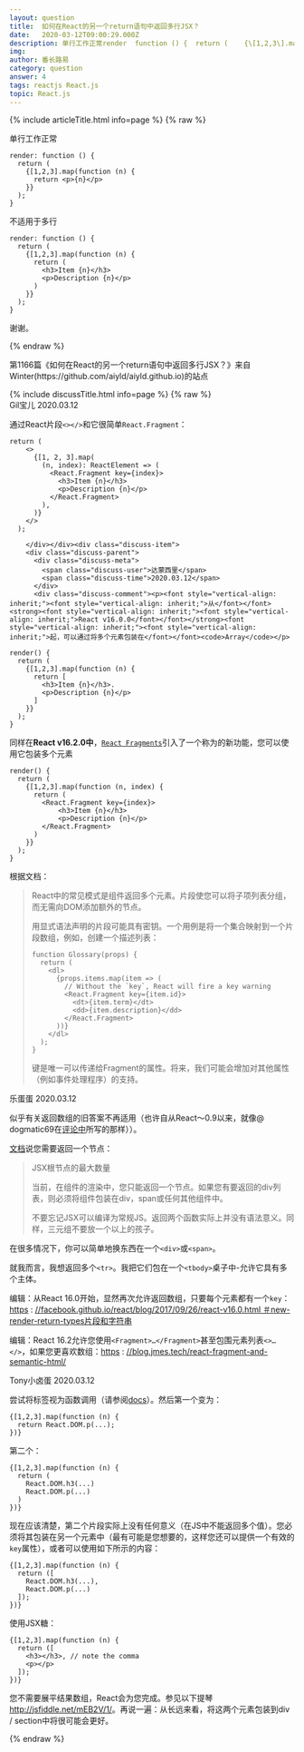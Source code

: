 ```yaml
---
layout: question
title:  如何在React的另一个return语句中返回多行JSX？
date:   2020-03-12T09:00:29.000Z
description: 单行工作正常render  function () {  return (    {\[1,2,3\].map(function (n) {    ...
img: 
author: 番长路易
category: question
answer: 4
tags: reactjs React.js
topic: React.js
---
```

<div class="article-root">
  <div class="article">
    {% include articleTitle.html info=page %}
    {% raw %}
    <div class="article-content"><p><font style="vertical-align: inherit;"><font style="vertical-align: inherit;">单行工作正常</font></font></p>

<pre><code>render: function () {<font></font>
  return (<font></font>
    {[1,2,3].map(function (n) {<font></font>
      return &lt;p&gt;{n}&lt;/p&gt;<font></font>
    }}<font></font>
  );<font></font>
}<font></font>
</code></pre>

<p><font style="vertical-align: inherit;"><font style="vertical-align: inherit;">不适用于多行</font></font></p>

<pre><code>render: function () {<font></font>
  return (<font></font>
    {[1,2,3].map(function (n) {<font></font>
      return (<font></font>
        &lt;h3&gt;Item {n}&lt;/h3&gt;<font></font>
        &lt;p&gt;Description {n}&lt;/p&gt;<font></font>
      )<font></font>
    }}<font></font>
  );<font></font>
}<font></font>
</code></pre>

<p><font style="vertical-align: inherit;"><font style="vertical-align: inherit;">谢谢。</font></font></p></div>
    {% endraw %}
  </div>
  <p class="winter_mark">第1166篇《如何在React的另一个return语句中返回多行JSX？》来自Winter(https://github.com/aiyld/aiyld.github.io)的站点</p>
  <div class="discuss-wrapper">
    {% include discussTitle.html info=page %}
    {% raw %}
    <div class="discuss-list">
    <div class="discuss-item">
        <div class="discuss-parent">
          <div class="discuss-meta">
            <span class="discuss-user">Gil宝儿</span>
            <span class="discuss-time">2020.03.12</span>
          </div>
          <div class="discuss-comment"><p><font style="vertical-align: inherit;"><font style="vertical-align: inherit;">通过React片段</font></font><code>&lt;&gt;&lt;/&gt;</code><font style="vertical-align: inherit;"><font style="vertical-align: inherit;">和</font><font style="vertical-align: inherit;">它很简单</font></font><code>React.Fragment</code><font style="vertical-align: inherit;"><font style="vertical-align: inherit;">：</font></font></p>

<pre><code>return (<font></font>
    &lt;&gt;<font></font>
      {[1, 2, 3].map(<font></font>
        (n, index): ReactElement =&gt; (<font></font>
          &lt;React.Fragment key={index}&gt;<font></font>
            &lt;h3&gt;Item {n}&lt;/h3&gt;<font></font>
            &lt;p&gt;Description {n}&lt;/p&gt;<font></font>
          &lt;/React.Fragment&gt;<font></font>
        ),<font></font>
      )}<font></font>
    &lt;/&gt;<font></font>
  );<font></font>
</code></pre></div>
        </div></div><div class="discuss-item">
        <div class="discuss-parent">
          <div class="discuss-meta">
            <span class="discuss-user">达蒙西里</span>
            <span class="discuss-time">2020.03.12</span>
          </div>
          <div class="discuss-comment"><p><font style="vertical-align: inherit;"><font style="vertical-align: inherit;">从</font></font><strong><font style="vertical-align: inherit;"><font style="vertical-align: inherit;">React v16.0.0</font></font></strong><font style="vertical-align: inherit;"><font style="vertical-align: inherit;">起，可以通过将多个元素包装在</font></font><code>Array</code></p>

<pre><code>render() {<font></font>
  return (<font></font>
    {[1,2,3].map(function (n) {<font></font>
      return [<font></font>
        &lt;h3&gt;Item {n}&lt;/h3&gt;.<font></font>
        &lt;p&gt;Description {n}&lt;/p&gt;<font></font>
      ]<font></font>
    }}<font></font>
  );<font></font>
}<font></font>
</code></pre>

<p><font style="vertical-align: inherit;"><font style="vertical-align: inherit;">同样在</font></font><strong><font style="vertical-align: inherit;"><font style="vertical-align: inherit;">React v16.2.0中</font></font></strong><font style="vertical-align: inherit;"><font style="vertical-align: inherit;">，</font></font><a href="https://reactjs.org/docs/fragments.html" rel="noreferrer"><code>React Fragments</code></a><font style="vertical-align: inherit;"><font style="vertical-align: inherit;">引入</font><font style="vertical-align: inherit;">了一个称为的新功能</font><font style="vertical-align: inherit;">，您可以使用它包装多个元素</font></font></p>

<pre><code>render() {<font></font>
  return (<font></font>
    {[1,2,3].map(function (n, index) {<font></font>
      return (<font></font>
        &lt;React.Fragment key={index}&gt;<font></font>
            &lt;h3&gt;Item {n}&lt;/h3&gt;<font></font>
            &lt;p&gt;Description {n}&lt;/p&gt;<font></font>
        &lt;/React.Fragment&gt;<font></font>
      )<font></font>
    }}<font></font>
  );<font></font>
}<font></font>
</code></pre>

<p><font style="vertical-align: inherit;"><font style="vertical-align: inherit;">根据文档： </font></font></p>

<blockquote>
  <p><font style="vertical-align: inherit;"><font style="vertical-align: inherit;">React中的常见模式是组件返回多个元素。</font><font style="vertical-align: inherit;">片段使您可以将子项列表分组，而无需向DOM添加额外的节点。</font></font></p>
  
  <p><font style="vertical-align: inherit;"><font style="vertical-align: inherit;">用显式语法声明的片段可能具有密钥。</font><font style="vertical-align: inherit;">一个用例是将一个集合映射到一个片段数组，例如，创建一个描述列表：</font></font></p>

<pre><code>function Glossary(props) {<font></font>
  return (<font></font>
    &lt;dl&gt;<font></font>
      {props.items.map(item =&gt; (<font></font>
        // Without the `key`, React will fire a key warning<font></font>
        &lt;React.Fragment key={item.id}&gt;<font></font>
          &lt;dt&gt;{item.term}&lt;/dt&gt;<font></font>
          &lt;dd&gt;{item.description}&lt;/dd&gt;<font></font>
        &lt;/React.Fragment&gt;<font></font>
      ))}<font></font>
    &lt;/dl&gt;<font></font>
  );<font></font>
}<font></font>
</code></pre>
  
  <p><font style="vertical-align: inherit;"><font style="vertical-align: inherit;">键是唯一可以传递给Fragment的属性。</font><font style="vertical-align: inherit;">将来，我们可能会增加对其他属性（例如事件处理程序）的支持。</font></font></p>
</blockquote></div>
        </div></div><div class="discuss-item">
        <div class="discuss-parent">
          <div class="discuss-meta">
            <span class="discuss-user">乐蛋蛋</span>
            <span class="discuss-time">2020.03.12</span>
          </div>
          <div class="discuss-comment"><p><font style="vertical-align: inherit;"><font style="vertical-align: inherit;">似乎有关返回数组的旧答案不再适用（也许自从React〜0.9以来，就像@ dogmatic69在</font><a href="https://stackoverflow.com/questions/23840997/how-to-return-multiple-lines-jsx-in-another-return-statement-in-react/32226265#comment52175067_23841059"><font style="vertical-align: inherit;">评论中</font></a><font style="vertical-align: inherit;">所写的那样）</font></font><a href="https://stackoverflow.com/questions/23840997/how-to-return-multiple-lines-jsx-in-another-return-statement-in-react/32226265#comment52175067_23841059"><font style="vertical-align: inherit;"></font></a><font style="vertical-align: inherit;"><font style="vertical-align: inherit;">）。</font></font></p>

<p><a href="http://facebook.github.io/react/tips/maximum-number-of-jsx-root-nodes.html" rel="noreferrer"><font style="vertical-align: inherit;"><font style="vertical-align: inherit;">文档</font></font></a><font style="vertical-align: inherit;"><font style="vertical-align: inherit;">说您需要返回一个节点：</font></font></p>

<blockquote>
  <p><font style="vertical-align: inherit;"><font style="vertical-align: inherit;">JSX根节点的最大数量</font></font></p>
  
  <p><font style="vertical-align: inherit;"><font style="vertical-align: inherit;">当前，在组件的渲染中，您只能返回一个节点。</font><font style="vertical-align: inherit;">如果您有要返回的div列表，则必须将组件包装在div，span或任何其他组件中。</font></font></p>
  
  <p><font style="vertical-align: inherit;"><font style="vertical-align: inherit;">不要忘记JSX可以编译为常规JS。</font><font style="vertical-align: inherit;">返回两个函数实际上并没有语法意义。</font><font style="vertical-align: inherit;">同样，三元组不要放一个以上的孩子。</font></font></p>
</blockquote>

<p><font style="vertical-align: inherit;"><font style="vertical-align: inherit;">在很多情况下，你可以简单地换东西在一个</font></font><code>&lt;div&gt;</code><font style="vertical-align: inherit;"><font style="vertical-align: inherit;">或</font></font><code>&lt;span&gt;</code><font style="vertical-align: inherit;"><font style="vertical-align: inherit;">。</font></font></p>

<p><font style="vertical-align: inherit;"><font style="vertical-align: inherit;">就我而言，我想返回多个</font></font><code>&lt;tr&gt;</code><font style="vertical-align: inherit;"><font style="vertical-align: inherit;">。</font><font style="vertical-align: inherit;">我把它们包在一个</font></font><code>&lt;tbody&gt;</code><font style="vertical-align: inherit;"><font style="vertical-align: inherit;">桌子中-允许它具有多个主体。</font></font></p>

<p><font style="vertical-align: inherit;"><font style="vertical-align: inherit;">编辑：从React 16.0开始，显然再次允许返回数组，只要每个元素都有一个</font></font><code>key</code><font style="vertical-align: inherit;"><font style="vertical-align: inherit;">：</font><a href="https://facebook.github.io/react/blog/2017/09/26/react-v16.0.html#new-render-return-types-fragments-and-strings" rel="noreferrer"><font style="vertical-align: inherit;">https</font></a><font style="vertical-align: inherit;"> : </font></font><a href="https://facebook.github.io/react/blog/2017/09/26/react-v16.0.html#new-render-return-types-fragments-and-strings" rel="noreferrer"><font style="vertical-align: inherit;"><font style="vertical-align: inherit;">//facebook.github.io/react/blog/2017/09/26/react-v16.0.html ＃new-render-return-types片段和字符串</font></font></a></p>

<p><font style="vertical-align: inherit;"><font style="vertical-align: inherit;">编辑：React 16.2允许您使用</font></font><code>&lt;Fragment&gt;…&lt;/Fragment&gt;</code><font style="vertical-align: inherit;"><font style="vertical-align: inherit;">甚至</font><font style="vertical-align: inherit;">包围元素列表</font></font><code>&lt;&gt;…&lt;/&gt;</code><font style="vertical-align: inherit;"><font style="vertical-align: inherit;">，如果您更喜欢数组：</font><a href="https://blog.jmes.tech/react-fragment-and-semantic-html/" rel="noreferrer"><font style="vertical-align: inherit;">https</font></a><font style="vertical-align: inherit;"> : </font></font><a href="https://blog.jmes.tech/react-fragment-and-semantic-html/" rel="noreferrer"><font style="vertical-align: inherit;"><font style="vertical-align: inherit;">//blog.jmes.tech/react-fragment-and-semantic-html/</font></font></a></p></div>
        </div></div><div class="discuss-item">
        <div class="discuss-parent">
          <div class="discuss-meta">
            <span class="discuss-user">Tony小卤蛋</span>
            <span class="discuss-time">2020.03.12</span>
          </div>
          <div class="discuss-comment"><p><font style="vertical-align: inherit;"><font style="vertical-align: inherit;">尝试将标签视为函数调用（请参阅</font></font><a href="http://facebook.github.io/react/tips/maximum-number-of-jsx-root-nodes.html"><font style="vertical-align: inherit;"><font style="vertical-align: inherit;">docs</font></font></a><font style="vertical-align: inherit;"><font style="vertical-align: inherit;">）。</font><font style="vertical-align: inherit;">然后第一个变为：</font></font></p>

<pre><code>{[1,2,3].map(function (n) {<font></font>
  return React.DOM.p(...);<font></font>
})}<font></font>
</code></pre>

<p><font style="vertical-align: inherit;"><font style="vertical-align: inherit;">第二个：</font></font></p>

<pre><code>{[1,2,3].map(function (n) {<font></font>
  return (<font></font>
    React.DOM.h3(...)<font></font>
    React.DOM.p(...)<font></font>
  )<font></font>
})}<font></font>
</code></pre>

<p><font style="vertical-align: inherit;"><font style="vertical-align: inherit;">现在应该清楚，第二个片段实际上没有任何意义（在JS中不能返回多个值）。</font><font style="vertical-align: inherit;">您必须将其包装在另一个元素中（最有可能是您想要的，这样您还可以提供一个有效的</font></font><code>key</code><font style="vertical-align: inherit;"><font style="vertical-align: inherit;">属性），或者可以使用如下所示的内容：</font></font></p>

<pre><code>{[1,2,3].map(function (n) {<font></font>
  return ([<font></font>
    React.DOM.h3(...),<font></font>
    React.DOM.p(...)<font></font>
  ]);<font></font>
})}<font></font>
</code></pre>

<p><font style="vertical-align: inherit;"><font style="vertical-align: inherit;">使用JSX糖：</font></font></p>

<pre><code>{[1,2,3].map(function (n) {<font></font>
  return ([<font></font>
    &lt;h3&gt;&lt;/h3&gt;, // note the comma<font></font>
    &lt;p&gt;&lt;/p&gt;<font></font>
  ]);<font></font>
})}<font></font>
</code></pre>

<p><font style="vertical-align: inherit;"><font style="vertical-align: inherit;">您不需要展平结果数组，React会为您完成。</font><font style="vertical-align: inherit;">参见以下提琴</font></font><a href="http://jsfiddle.net/mEB2V/1/"><font style="vertical-align: inherit;"><font style="vertical-align: inherit;">http://jsfiddle.net/mEB2V/1/</font></font></a><font style="vertical-align: inherit;"><font style="vertical-align: inherit;">。</font><font style="vertical-align: inherit;">再说一遍：从长远来看，将这两个元素包装到div / section中将很可能会更好。</font></font></p></div>
        </div></div>
    </div>
    {% endraw %}
  </div>
<div>
